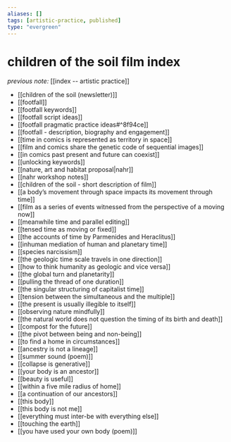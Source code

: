 ```yaml
---
aliases: []
tags: [artistic-practice, published]
type: "evergreen"
---
```


# children of the soil film index

_previous note:_ [[index -- artistic practice]]


- [[children of the soil (newsletter)]]
- [[footfall]]
- [[footfall keywords]]
- [[footfall script ideas]]
- [[footfall pragmatic practice ideas#^8f94ce]]
- [[footfall - description, biography and engagement]]
- [[time in comics is represented as territory in space]]
- [[film and comics share the genetic code of sequential images]]
- [[in comics past present and future can coexist]]
- [[unlocking keywords]]
- [[nature, art and habitat proposal|nahr]]
- [[nahr workshop notes]]
- [[children of the soil - short description of film]]
- [[a body’s movement through space impacts its movement through time]]
- [[film as a series of events witnessed from the perspective of a moving now]]
- [[meanwhile time and parallel editing]]
- [[tensed time as moving or fixed]]
- [[the accounts of time by Parmenides and Heraclitus]]
- [[inhuman mediation of human and planetary time]]
- [[species narcissism]]
- [[the geologic time scale travels in one direction]]
- [[how to think humanity as geologic and vice versa]]
- [[the global turn and planetarity]]
- [[pulling the thread of one duration]]
- [[the singular structuring of capitalist time]]
- [[tension between the simultaneous and the multiple]]
- [[the present is usually illegible to itself]]
- [[observing nature mindfully]]
- [[the natural world does not question the timing of its birth and death]]
- [[compost for the future]]
- [[the pivot between being and non-being]]
- [[to find a home in circumstances]]
- [[ancestry is not a lineage]]
- [[summer sound (poem)]]
- [[collapse is generative]]
- [[your body is an ancestor]]
- [[beauty is useful]]
- [[within a five mile radius of home]]
- [[a continuation of our ancestors]]
- [[this body]]
- [[this body is not me]]
- [[everything must  inter-be with everything else]]
- [[touching the earth]]
- [[you have used your own body (poem)]]




